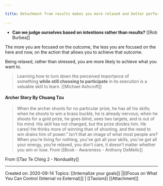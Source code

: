 ```yaml
---
title: Detachment from results makes you more relaxed and better performing 
---
```

- **Can we judge ourselves based on intentions rather than results?** [[Rob Burbea]]

The more you are focused on the outcome, the less you are focused on the here and now, on the action that allows you to achieve that outcome.

Being relaxed, rather than stressed, you are more likely to achieve what you want to.

> Learning how to turn down the perceived importance of something **while still choosing to participate** in its execution is a valuable skill to learn.
> [[Michael Ashcroft]]

#### Archer Story By Chuang Tzu
>  When the archer shoots for no particular prize, he has all his skills; when he shoots to win a brass buckle, he is already nervous; when he shoots for a gold prize, he goes blind, sees two targets, and is out of his mind. His skill has not changed, but the prize divides him. He cares! He thinks more of winning than of shooting, and the need to win drains him of power.” Isn’t that an image of what most people are? When you’re living for nothing, you’ve got all your skills, you’ve got all your energy, you’re relaxed, you don’t care, it doesn’t matter whether you win or lose.
	From [[Book - Awareness - Anthony DeMello]]


From [[Tao Te Ching 2 - Nonduality]]

------------------

Created on: 2020-09-14
Topics: [[Internalize your goals]] ||[[Focus on What You Can Control (Internal vs External)]] | [[Taoism]] [[Attachment]]
